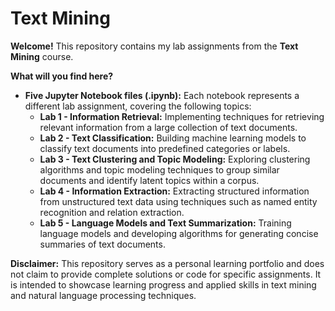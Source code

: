 # Text Mining

**Welcome!** This repository contains my lab assignments from the **Text Mining** course.

**What will you find here?**

* **Five Jupyter Notebook files (.ipynb):** Each notebook represents a different lab assignment, covering the following topics:
    * **Lab 1 - Information Retrieval:** Implementing techniques for retrieving relevant information from a large collection of text documents.
    * **Lab 2 - Text Classification:** Building machine learning models to classify text documents into predefined categories or labels.
    * **Lab 3 - Text Clustering and Topic Modeling:** Exploring clustering algorithms and topic modeling techniques to group similar documents and identify latent topics within a corpus.
    * **Lab 4 - Information Extraction:** Extracting structured information from unstructured text data using techniques such as named entity recognition and relation extraction.
    * **Lab 5 - Language Models and Text Summarization:** Training language models and developing algorithms for generating concise summaries of text documents.

**Disclaimer:** This repository serves as a personal learning portfolio and does not claim to provide complete solutions or code for specific assignments. It is intended to showcase learning progress and applied skills in text mining and natural language processing techniques.
